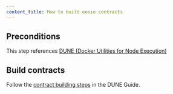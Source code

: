 ```yaml
---
content_title: How to build eosio.contracts
---
```


## Preconditions
This step references [DUNE (Docker Utilities for Node Execution)](/developer-tools/DUNE/index.md)

## Build contracts
Follow the [contract building steps](/developer-tools/DUNE/index.md#cmake-contract-development) in the DUNE Guide.
